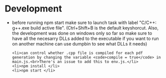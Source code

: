 
  # Development 
  <ul>
  <li>before running npm start make sure to launch task with label "C/C++: g++.exe build active file". (Ctrl+Shift+B is the default keyshorcut. Also, the development was done on windows only so far so make sure to have all the necesarry DLLs added to the executable if you want to run on another machine can use dumpbin to  see what DLLs it needs) </li>
  
    <li>can control whether .cpp file is compiled for each pdf generation by changing the variable <code>compile = true</code> in main.js.<br>There's an issue to add this to env.js.</li>
    <li>npm install </li>
    <li>npm start </li>
  </ul>
